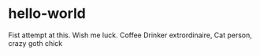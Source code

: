 # hello-world
Fist attempt at this. Wish me luck.
Coffee Drinker extrordinaire, Cat person, crazy goth chick
